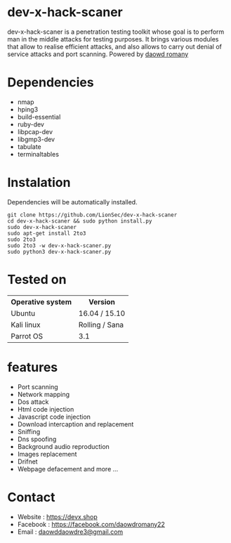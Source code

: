 
dev-x-hack-scaner
=
dev-x-hack-scaner is a penetration testing toolkit whose goal is to perform man in the middle attacks for testing purposes. It brings various modules that allow to realise efficient attacks, and also allows to carry out denial of service attacks and port scanning.
Powered by <a href="https://www.facebook.com/daowdromany22"> daowd romany</a> 



Dependencies
=

- nmap 
- hping3 
- build-essential 
- ruby-dev 
- libpcap-dev 
- libgmp3-dev
- tabulate 
- terminaltables




Instalation
=
Dependencies will be automatically installed.

    git clone https://github.com/LionSec/dev-x-hack-scaner
    cd dev-x-hack-scaner && sudo python install.py
    sudo dev-x-hack-scaner
    sudo apt-get install 2to3
    sudo 2to3
    sudo 2to3 -w dev-x-hack-scaner.py
    sudo python3 dev-x-hack-scaner.py



Tested on
=

<table>
    <tr>
        <th>Operative system</th>
        <th> Version </th>
    </tr>
    <tr>
        <td>Ubuntu</td>
        <td> 16.04  / 15.10 </td>
    </tr>
    <tr>
        <td>Kali linux</td>
        <td> Rolling / Sana</td>
    </tr>
    <tr>
        <td>Parrot OS</td>
        <td>3.1 </td>
    </tr>
</table>



features 
=
- Port scanning
- Network mapping
- Dos attack
- Html code injection
- Javascript code injection
- Download intercaption and replacement
- Sniffing
- Dns spoofing
- Background audio reproduction
- Images replacement
- Drifnet
- Webpage defacement and more ...

Contact
=
- Website : https://devx.shop
- Facebook : https://facebook.com/daowdromany22
- Email : daowddaowdre3@gmail.com
